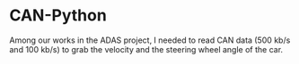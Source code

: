 # CAN-Python
Among our works in the ADAS project, I needed to read CAN data (500 kb/s and 100 kb/s) to grab the velocity and the steering wheel angle of the car.
